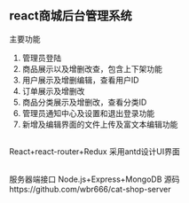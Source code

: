 ## react商城后台管理系统
主要功能
1.	管理员登陆
2.	商品展示以及增删改查，包含上下架功能
3.	用户展示及增删编辑，查看用户ID
4.	订单展示及增删改
5.	商品分类展示及增删改，查看分类ID
6.	管理员通知中心及设置和退出登录功能
7.	新增及编辑界面的文件上传及富文本编辑功能
##
React+react-router+Redux
采用antd设计UI界面

##
服务器端接口
Node.js+Express+MongoDB
源码https://github.com/wbr666/cat-shop-server

##